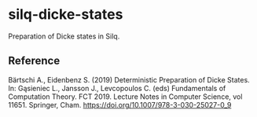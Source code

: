 # silq-dicke-states

Preparation of Dicke states in Silq.


## Reference
Bärtschi A., Eidenbenz S. (2019) Deterministic Preparation of Dicke States. In: Gąsieniec L., Jansson J., Levcopoulos C. (eds) Fundamentals of Computation Theory. FCT 2019. Lecture Notes in Computer Science, vol 11651. Springer, Cham. https://doi.org/10.1007/978-3-030-25027-0_9

